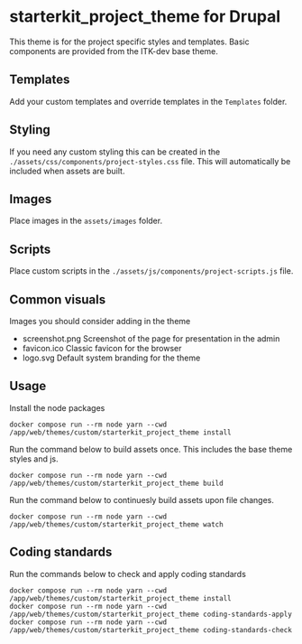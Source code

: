 # starterkit_project_theme for Drupal

This theme is for the project specific styles and templates.
Basic components are provided from the ITK-dev base theme.

## Templates

Add your custom templates and override templates in the `Templates` folder.

## Styling

If you need any custom styling this can be created in the `./assets/css/components/project-styles.css` file.
This will automatically be included when assets are built.

## Images

Place images in the `assets/images` folder.

## Scripts

Place custom scripts in the `./assets/js/components/project-scripts.js` file.

## Common visuals

Images you should consider adding in the theme

- screenshot.png
  Screenshot of the page for presentation in the admin
- favicon.ico
  Classic favicon for the browser
- logo.svg
  Default system branding for the theme

## Usage

Install the node packages

```shell name="install"
docker compose run --rm node yarn --cwd /app/web/themes/custom/starterkit_project_theme install
```

Run the command below to build assets once. This includes the base theme styles and js.

```shell name"assets-build"
docker compose run --rm node yarn --cwd /app/web/themes/custom/starterkit_project_theme build
```

Run the command below to continuesly build assets upon file changes.

```shell name"assets-watch"
docker compose run --rm node yarn --cwd /app/web/themes/custom/starterkit_project_theme watch
```

## Coding standards

Run the commands below to check and apply coding standards

```shell name="coding-standards-assets"
docker compose run --rm node yarn --cwd /app/web/themes/custom/starterkit_project_theme install
docker compose run --rm node yarn --cwd /app/web/themes/custom/starterkit_project_theme coding-standards-apply
docker compose run --rm node yarn --cwd /app/web/themes/custom/starterkit_project_theme coding-standards-check
```
